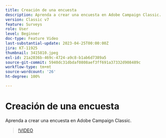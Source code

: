 ```yaml
---
title: Creación de una encuesta
description: Aprenda a crear una encuesta en Adobe Campaign Classic.
version: Classic v7
feature: Surveys
role: User
level: Beginner
doc-type: Feature Video
last-substantial-update: 2023-04-25T00:00:00Z
jira: KT-11925
thumbnail: 3415810.jpeg
exl-id: 21a2036b-469c-4724-a9c8-b1ab6d7389a5
source-git-commit: 5940dc31dbdaf0808aef3ff691a37332d908489c
workflow-type: tm+mt
source-wordcount: '26'
ht-degree: 100%

---
```


# Creación de una encuesta

Aprenda a crear una encuesta en Adobe Campaign Classic.

>[!VIDEO](https://video.tv.adobe.com/v/3415810/?learn=on)
